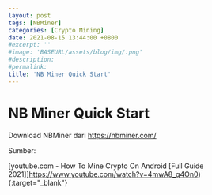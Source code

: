 ```yaml
---
layout: post
tags: [NBMiner]
categories: [Crypto Mining]
date: 2021-08-15 13:44:00 +0800
#excerpt: ''
#image: 'BASEURL/assets/blog/img/.png'
#description:
#permalink:
title: 'NB Miner Quick Start'
---
```


# NB Miner Quick Start
Download NBMiner dari https://nbminer.com/

Sumber:

[youtube.com - How To Mine Crypto On Android [Full Guide 2021]]https://www.youtube.com/watch?v=4mwA8_q4On0){:target="_blank"} 

